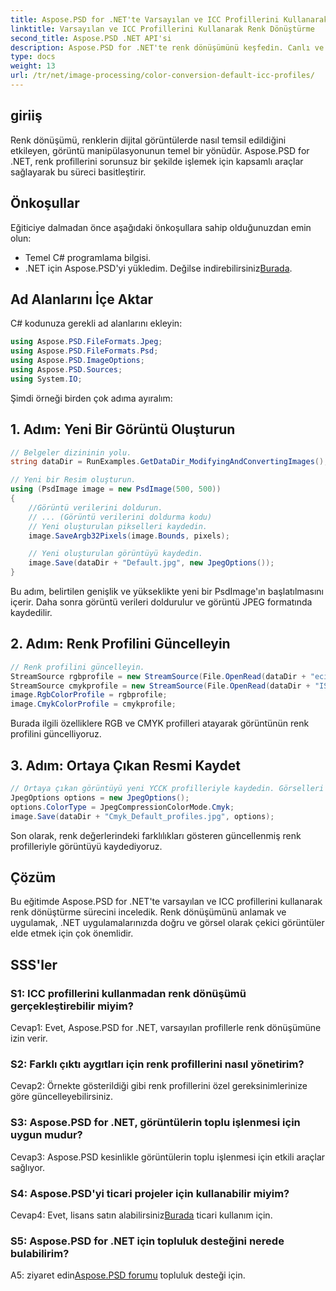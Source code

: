 ```yaml
---
title: Aspose.PSD for .NET'te Varsayılan ve ICC Profillerini Kullanarak Renk Dönüştürme
linktitle: Varsayılan ve ICC Profillerini Kullanarak Renk Dönüştürme
second_title: Aspose.PSD .NET API'si
description: Aspose.PSD for .NET'te renk dönüşümünü keşfedin. Canlı ve doğru görseller sağlayarak renk profillerini güncellemeyi öğrenin.
type: docs
weight: 13
url: /tr/net/image-processing/color-conversion-default-icc-profiles/
---
```

## giriiş

Renk dönüşümü, renklerin dijital görüntülerde nasıl temsil edildiğini etkileyen, görüntü manipülasyonunun temel bir yönüdür. Aspose.PSD for .NET, renk profillerini sorunsuz bir şekilde işlemek için kapsamlı araçlar sağlayarak bu süreci basitleştirir.

## Önkoşullar

Eğiticiye dalmadan önce aşağıdaki önkoşullara sahip olduğunuzdan emin olun:

- Temel C# programlama bilgisi.
-  .NET için Aspose.PSD'yi yükledim. Değilse indirebilirsiniz[Burada](https://releases.aspose.com/psd/net/).

## Ad Alanlarını İçe Aktar

C# kodunuza gerekli ad alanlarını ekleyin:

```csharp
using Aspose.PSD.FileFormats.Jpeg;
using Aspose.PSD.FileFormats.Psd;
using Aspose.PSD.ImageOptions;
using Aspose.PSD.Sources;
using System.IO;
```

Şimdi örneği birden çok adıma ayıralım:

## 1. Adım: Yeni Bir Görüntü Oluşturun

```csharp
// Belgeler dizininin yolu.
string dataDir = RunExamples.GetDataDir_ModifyingAndConvertingImages();

// Yeni bir Resim oluşturun.
using (PsdImage image = new PsdImage(500, 500))
{
    //Görüntü verilerini doldurun.
    // ... (Görüntü verilerini doldurma kodu)
    // Yeni oluşturulan pikselleri kaydedin.
    image.SaveArgb32Pixels(image.Bounds, pixels);

    // Yeni oluşturulan görüntüyü kaydedin.
    image.Save(dataDir + "Default.jpg", new JpegOptions());
}
```

Bu adım, belirtilen genişlik ve yükseklikte yeni bir PsdImage'ın başlatılmasını içerir. Daha sonra görüntü verileri doldurulur ve görüntü JPEG formatında kaydedilir.

## 2. Adım: Renk Profilini Güncelleyin

```csharp
// Renk profilini güncelleyin.
StreamSource rgbprofile = new StreamSource(File.OpenRead(dataDir + "eciRGB_v2.icc"));
StreamSource cmykprofile = new StreamSource(File.OpenRead(dataDir + "ISOcoated_v2_FullGamut4.icc"));
image.RgbColorProfile = rgbprofile;
image.CmykColorProfile = cmykprofile;
```

Burada ilgili özelliklere RGB ve CMYK profilleri atayarak görüntünün renk profilini güncelliyoruz.

## 3. Adım: Ortaya Çıkan Resmi Kaydet

```csharp
// Ortaya çıkan görüntüyü yeni YCCK profilleriyle kaydedin. Görselleri karşılaştırdığınızda renk değerlerinde farklılıklar olduğunu fark edeceksiniz.
JpegOptions options = new JpegOptions();
options.ColorType = JpegCompressionColorMode.Cmyk;
image.Save(dataDir + "Cmyk_Default_profiles.jpg", options);
```

Son olarak, renk değerlerindeki farklılıkları gösteren güncellenmiş renk profilleriyle görüntüyü kaydediyoruz.

## Çözüm

Bu eğitimde Aspose.PSD for .NET'te varsayılan ve ICC profillerini kullanarak renk dönüştürme sürecini inceledik. Renk dönüşümünü anlamak ve uygulamak, .NET uygulamalarınızda doğru ve görsel olarak çekici görüntüler elde etmek için çok önemlidir.

## SSS'ler

### S1: ICC profillerini kullanmadan renk dönüşümü gerçekleştirebilir miyim?

Cevap1: Evet, Aspose.PSD for .NET, varsayılan profillerle renk dönüşümüne izin verir.

### S2: Farklı çıktı aygıtları için renk profillerini nasıl yönetirim?

Cevap2: Örnekte gösterildiği gibi renk profillerini özel gereksinimlerinize göre güncelleyebilirsiniz.

### S3: Aspose.PSD for .NET, görüntülerin toplu işlenmesi için uygun mudur?

Cevap3: Aspose.PSD kesinlikle görüntülerin toplu işlenmesi için etkili araçlar sağlıyor.

### S4: Aspose.PSD'yi ticari projeler için kullanabilir miyim?

 Cevap4: Evet, lisans satın alabilirsiniz[Burada](https://purchase.aspose.com/buy) ticari kullanım için.

### S5: Aspose.PSD for .NET için topluluk desteğini nerede bulabilirim?

 A5: ziyaret edin[Aspose.PSD forumu](https://forum.aspose.com/c/psd/34) topluluk desteği için.